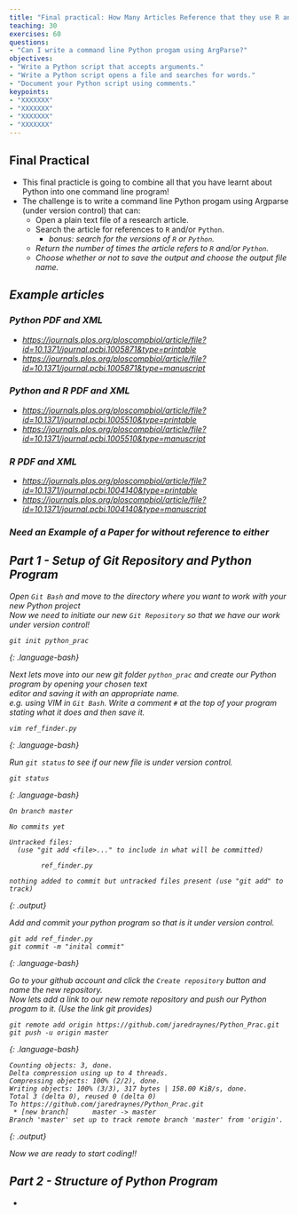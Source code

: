 ```yaml
---
title: "Final practical: How Many Articles Reference that they use R and/or Python?"
teaching: 30
exercises: 60
questions:
- "Can I write a command line Python progam using ArgParse?"
objectives:
- "Write a Python script that accepts arguments."
- "Write a Python script opens a file and searches for words."
- "Document your Python script using comments."
keypoints:
- "XXXXXXX"
- "XXXXXXX"
- "XXXXXXX"
- "XXXXXXX"
---
```


## Final Practical

* This final practicle is going to combine all that you have learnt about Python into one command line program!
* The challenge is to write a command line Python progam using Argparse (under version control) that can:
	* Open a plain text file of a research article.
	* Search the article for references to `R` and/or `Python`.
		* <i>bonus: search for the versions of `R` or `Python`.<i/>
	* Return the number of times the article refers to `R` and/or `Python`.
	* Choose whether or not to save the output and choose the output file name.

## Example articles
### Python PDF and XML
* https://journals.plos.org/ploscompbiol/article/file?id=10.1371/journal.pcbi.1005871&type=printable
* https://journals.plos.org/ploscompbiol/article/file?id=10.1371/journal.pcbi.1005871&type=manuscript

### Python and R PDF and XML
* https://journals.plos.org/ploscompbiol/article/file?id=10.1371/journal.pcbi.1005510&type=printable
* https://journals.plos.org/ploscompbiol/article/file?id=10.1371/journal.pcbi.1005510&type=manuscript

### R PDF and XML
* https://journals.plos.org/ploscompbiol/article/file?id=10.1371/journal.pcbi.1004140&type=printable
* https://journals.plos.org/ploscompbiol/article/file?id=10.1371/journal.pcbi.1004140&type=manuscript

### Need an Example of a Paper for without reference to either

## Part 1 - Setup of Git Repository and Python Program

Open `Git Bash` and move to the directory where you want to work with your new Python project <br/>
Now we need to initiate our new `Git Repository` so that we have our work under version control!

~~~
git init python_prac
~~~
{: .language-bash}

Next lets move into our new git folder `python_prac` and create our Python program by opening your chosen text <br/> 
editor and saving it with an appropriate name. <br/>
e.g. using VIM in `Git Bash`. Write a comment `#` at the top of your program stating what it does and then save it.

~~~
vim ref_finder.py
~~~
{: .language-bash}

Run `git status` to see if our new file is under version control.

~~~
git status
~~~
{: .language-bash}
~~~
On branch master

No commits yet

Untracked files:
  (use "git add <file>..." to include in what will be committed)

        ref_finder.py

nothing added to commit but untracked files present (use "git add" to track)

~~~
{: .output}

Add and commit your python program so that is it under version control.

~~~
git add ref_finder.py
git commit -m "inital commit"
~~~
{: .language-bash}

Go to your github account and click the `Create repository` button and name the new repository. <br/>
Now lets add a link to our new remote repository and push our Python progam to it. (Use the link git provides)

~~~
git remote add origin https://github.com/jaredraynes/Python_Prac.git
git push -u origin master
~~~
{: .language-bash}
~~~
Counting objects: 3, done.
Delta compression using up to 4 threads.
Compressing objects: 100% (2/2), done.
Writing objects: 100% (3/3), 317 bytes | 158.00 KiB/s, done.
Total 3 (delta 0), reused 0 (delta 0)
To https://github.com/jaredraynes/Python_Prac.git
 * [new branch]      master -> master
Branch 'master' set up to track remote branch 'master' from 'origin'.
~~~
{: .output}

Now we are ready to start coding!!

## Part 2 - Structure of Python Program
* 